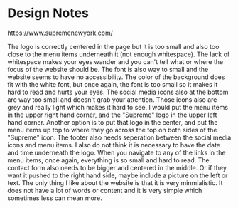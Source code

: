 # Design Notes

https://www.supremenewyork.com/

The logo is correctly centered in the page but it is too small and also too close to the menu items underneath it (not enough whitespace). The lack of whitespace makes your eyes wander and you can't tell what or where the focus of the website should be. The font is also way to small and the website seems to have no accessibility. The color of the background does fit with the white font, but once again, the font is too small so it makes it hard to read and hurts your eyes. The social media icons also at the bottom are way too small and doesn't grab your attention. Those icons also are grey and really light which makes it hard to see. I would put the menu items in the upper right hand corner, and the "Supreme" logo in the upper left hand corner. Another option is to put that logo in the center, and put the menu items up top to where they go across the top on both sides of the "Supreme" icon. The footer also needs seperation between the social media icons and menu items. I also do not think it is necessary to have the date and time underneath the logo. When you navigate to any of the links in the menu items, once again, everything is so small and hard to read. The contact form also needs to be bigger and centered in the middle. Or if they want it pushed to the right hand side, maybe include a picture on the left or text. The only thing I like about the website is that it is very minmialistic. It does not have a lot of words or content and it is very simple which sometimes less can mean more.
